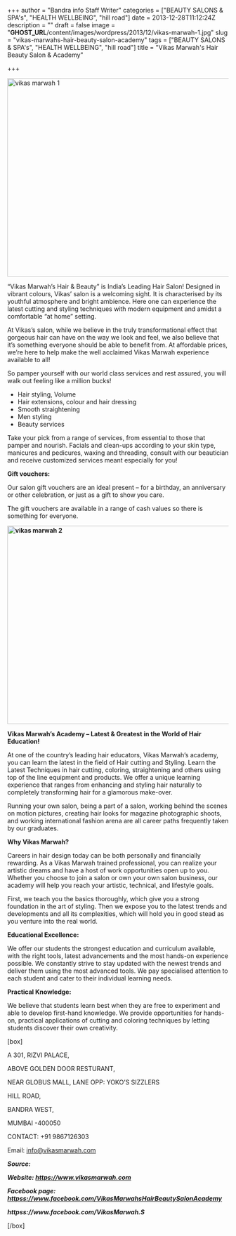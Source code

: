 +++
author = "Bandra info Staff Writer"
categories = ["BEAUTY SALONS &amp; SPA's", "HEALTH WELLBEING", "hill road"]
date = 2013-12-28T11:12:24Z
description = ""
draft = false
image = "__GHOST_URL__/content/images/wordpress/2013/12/vikas-marwah-1.jpg"
slug = "vikas-marwahs-hair-beauty-salon-academy"
tags = ["BEAUTY SALONS &amp; SPA's", "HEALTH WELLBEING", "hill road"]
title = "Vikas Marwah's Hair Beauty Salon & Academy"

+++


<p><a href="https://i2.wp.com/bandra.info/wp-content/uploads/2013/12/vikas-marwah-1.jpg?ssl=1"><img loading="lazy" class="size-full wp-image-5109 aligncenter" alt="vikas marwah 1" src="https://i2.wp.com/bandra.info/wp-content/uploads/2013/12/vikas-marwah-1.jpg?resize=601%2C452&#038;ssl=1" width="601" height="452" srcset="https://i2.wp.com/bandra.info/wp-content/uploads/2013/12/vikas-marwah-1.jpg?w=601&amp;ssl=1 601w, https://i2.wp.com/bandra.info/wp-content/uploads/2013/12/vikas-marwah-1.jpg?resize=300%2C225&amp;ssl=1 300w" sizes="(max-width: 601px) 100vw, 601px" data-recalc-dims="1" /></a></p>
<p>&#8220;Vikas Marwah&#8217;s Hair &amp; Beauty&#8221; is India&#8217;s Leading Hair Salon! Designed in vibrant colours, Vikas&#8217; salon is a welcoming sight. It is characterised by its youthful atmosphere and bright ambience. Here one can experience the latest cutting and styling techniques with modern equipment and amidst a comfortable &#8220;at home&#8221; setting.</p>
<p>At Vikas&#8217;s salon, while we believe in the truly transformational effect that gorgeous hair can have on the way we look and feel, we also believe that it&#8217;s something everyone should be able to benefit from. At affordable prices, we&#8217;re here to help make the well acclaimed Vikas Marwah experience available to all!</p>
<p>So pamper yourself with our world class services and rest assured, you will walk out feeling like a million bucks!</p>
<ul>
<li>Hair styling, Volume</li>
<li>Hair extensions, colour and hair dressing</li>
<li>Smooth straightening</li>
<li>Men styling</li>
<li>Beauty services</li>
</ul>
<p>Take your pick from a range of services, from essential to those that pamper and nourish. Facials and clean-ups according to your skin type, manicures and pedicures, waxing and threading, consult with our beautician and receive customized services meant especially for you!</p>
<p><b>Gift vouchers:</b></p>
<p>Our salon gift vouchers are an ideal present &#8211; for a birthday, an anniversary or other celebration, or just as a gift to show you care.</p>
<p>The gift vouchers are available in a range of cash values so there is something for everyone.</p>
<p><b><a href="https://i0.wp.com/bandra.info/wp-content/uploads/2013/12/vikas-marwah-2.jpg?ssl=1"><img loading="lazy" class="size-full wp-image-5108 aligncenter" alt="vikas marwah 2" src="https://i0.wp.com/bandra.info/wp-content/uploads/2013/12/vikas-marwah-2.jpg?resize=601%2C452&#038;ssl=1" width="601" height="452" srcset="https://i0.wp.com/bandra.info/wp-content/uploads/2013/12/vikas-marwah-2.jpg?w=601&amp;ssl=1 601w, https://i0.wp.com/bandra.info/wp-content/uploads/2013/12/vikas-marwah-2.jpg?resize=300%2C225&amp;ssl=1 300w" sizes="(max-width: 601px) 100vw, 601px" data-recalc-dims="1" /></a></b></p>
<p><b>Vikas Marwah’s Academy &#8211; Latest &amp; Greatest in the World of Hair Education!</b></p>
<p>At one of the country&#8217;s leading hair educators, Vikas Marwah&#8217;s academy, you can learn the latest in the field of Hair cutting and Styling. Learn the Latest Techniques in hair cutting, coloring, straightening and others using top of the line equipment and products. We offer a unique learning experience that ranges from enhancing and styling hair naturally to completely transforming hair for a glamorous make-over.</p>
<p>Running your own salon, being a part of a salon, working behind the scenes on motion pictures, creating hair looks for magazine photographic shoots, and working international fashion arena are all career paths frequently taken by our graduates.</p>
<p><b>Why Vikas Marwah?</b></p>
<p>Careers in hair design today can be both personally and financially rewarding. As a Vikas Marwah trained professional, you can realize your artistic dreams and have a host of work opportunities open up to you. Whether you choose to join a salon or own your own salon business, our academy will help you reach your artistic, technical, and lifestyle goals.</p>
<p>First, we teach you the basics thoroughly, which give you a strong foundation in the art of styling. Then we expose you to the latest trends and developments and all its complexities, which will hold you in good stead as you venture into the real world.</p>
<p><b>Educational Excellence:</b></p>
<p>We offer our students the strongest education and curriculum available, with the right tools, latest advancements and the most hands-on experience possible. We constantly strive to stay updated with the newest trends and deliver them using the most advanced tools. We pay specialised attention to each student and cater to their individual learning needs.</p>
<p><b>Practical Knowledge:</b></p>
<p>We believe that students learn best when they are free to experiment and able to develop first-hand knowledge. We provide opportunities for hands-on, practical applications of cutting and coloring techniques by letting students discover their own creativity.</p>
<p>[box]</p>
<p>A 301, RIZVI PALACE,</p>
<p>ABOVE GOLDEN DOOR RESTURANT,</p>
<p>NEAR GLOBUS MALL, LANE OPP: YOKO&#8217;S SIZZLERS</p>
<p>HILL ROAD,</p>
<p>BANDRA WEST,</p>
<p>MUMBAI -400050</p>
<p>CONTACT: +91 9867126303</p>
<p>Email: <a href="mailto:info@vikasmarwah.com">info@vikasmarwah.com</a></p>
<p><strong><em>Source:</em></strong></p>
<p><strong><em>Website: <a href="https://www.vikasmarwah.com">https://www.vikasmarwah.com</a></em></strong></p>
<p><strong><em>Facebook page: <a href="httpss://www.facebook.com/VikasMarwahsHairBeautySalonAcademy">httpss://www.facebook.com/VikasMarwahsHairBeautySalonAcademy</a></em></strong></p>
<p><strong><em>httpss://www.facebook.com/VikasMarwah.S</em></strong></p>
<p>[/box]</p>
<p>&nbsp;</p>



